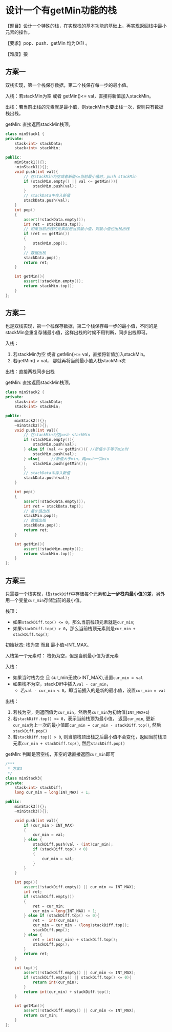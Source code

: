 # 设计一个有getMin功能的栈
【题目】设计一个特殊的栈，在实现栈的基本功能的基础上，再实现返回栈中最小元素的操作。

【要求】pop、push、getMin 均为O(1) 。

【难度】狼


## 方案一 
双栈实现，第一个栈保存数据，第二个栈保存每一步的最小值。

入栈：若stackMin为空 或者 getMin()<= val，直接将新值加入stackMin。

出栈：若当前出栈的元素就是最小值，则stackMin也要出栈一次，否则只有数据栈出栈。

getMin: 直接返回stackMin栈顶。
``` cpp
class minStack1 {
private:
    stack<int> stackData;
    stack<int> stackMin; 

public:
    minStack1(){};
    ~minStack1(){};
    void push(int val){
        // 在stackMin为空或者新值<=当前最小值时，push stackMin
        if (stackMin.empty() || val <= getMin()){
            stackMin.push(val);
        }
        // stackData中存入新值
        stackData.push(val);
    }
    int pop()
    {
        assert(!stackData.empty());
        int ret = stackData.top();
        // 如果当前出栈的元素就是当前最小值，则最小值也出栈出栈
        if (ret == getMin())
        {
            stackMin.pop();
        }
        // 数据出栈
        stackData.pop();
        return ret;
    }

    int getMin(){
        assert(!stackMin.empty());
        return stackMin.top();
    }
};
```

## 方案二 
也是双栈实现，第一个栈保存数据，第二个栈保存每一步的最小值，不同的是stackMin会重复存储最小值，这样出栈的时候不用判断，同步出栈即可。

入栈：
1. 若stackMin为空 或者 getMin()<= val，直接将新值加入stackMin。
2. 若getMin() > val， 那就再将当前最小值入栈stackMin次

出栈：直接两栈同步出栈

getMin: 直接返回stackMin栈顶。
``` cpp
class minStack2 {
private:
    stack<int> stackData;
    stack<int> stackMin; 

public:
    minStack2(){};
    ~minStack2(){};
    void push(int val){
        // 在stackMin为空push stackMin
        if (stackMin.empty()){
            stackMin.push(val);
        } else if (val <= getMin()){ //新值小于等于min时
            stackMin.push(val);
        } else{     //新值大于min，再push一次min
            stackMin.push(getMin());
        }
        // stackData中存入新值
        stackData.push(val);
    }

    int pop()
    {
        assert(!stackData.empty());
        int ret = stackData.top();
        // 最小值出栈
        stackMin.pop(); 
        // 数据出栈
        stackData.pop();
        return ret;
    }

    int getMin(){
        assert(!stackMin.empty());
        return stackMin.top();
    }
};
```
## 方案三 
只需要一个栈实现，栈```stackDiff```中存储每个元素和**上一步栈内最小值**的**差**，另外用一个变量```cur_min```存储当前的最小值。 

栈顶：
* 如果```stackDiff.top() <= 0```，那么当前栈顶元素就是```cur_min```;
* 如果```stackDiff.top() > 0```，那么当前栈顶元素则是```cur_min + stackDiff.top()```;

初始状态: 栈为空 而且 最小值>INT_MAX。

入栈第一个元素时： 栈仍为空，但是当前最小值为该元素

入栈： 
* 如果当时栈为空 且 cur_min无效(>INT_MAX),设置```cur_min = val```
* 如果栈不为空，stackDiff中插入```val - cur_min```，
    * 若```val - cur_min < 0```，即当前插入的是新的最小值，设置```cur_min = val ```

出栈：
1. 若栈为空，则返回值为```cur_min```，然后另```cur_min```为初始值(```INT_MAX+1```)
2. 若```stackDiff.top() <= 0```，表示当前栈顶为最小值， 返回```cur_min```, 更新```cur_min```为上一次的最小值即```cur_min = cur_min - stackDiff.top()```, 然后```stackDiff.pop()```
3. 若```stackDiff.top() > 0```, 则当前栈顶出栈之后最小值不会变化，返回当前栈顶元素```cur_min + stackDiff.top()```, 然后```stackDiff.pop()```

getMin: 判断是否空栈，非空的话直接返回```cur_min```即可
```cpp
/***
 * 方案3
 */
class minStack3{
private:
    stack<int> stackDiff;
    long cur_min = long(INT_MAX) + 1;

public:
    minStack3(){};
    ~minStack3(){};

    void push(int val){
        if (cur_min > INT_MAX)
        {
            cur_min = val;
        } else {
            stackDiff.push(val - (int)cur_min);
            if (stackDiff.top() < 0)
            {
                cur_min = val;
            }
        }
    }

    int pop(){
        assert(!stackDiff.empty() || cur_min <= INT_MAX);
        int ret;
        if (stackDiff.empty())
        {
            ret = cur_min;
            cur_min = long(INT_MAX) + 1;
        } else if (stackDiff.top() <= 0){
            ret =  int(cur_min);
            cur_min = cur_min - (long)stackDiff.top();
            stackDiff.pop();
        } else {
            ret = int(cur_min) + stackDiff.top();
            stackDiff.pop();
        }
        return ret;
    }

    int top(){
        assert(!stackDiff.empty() || cur_min <= INT_MAX);
        if (stackDiff.empty() || stackDiff.top() <= 0){
            return int(cur_min);
        }
        return int(cur_min) + stackDiff.top();
    }

    int getMin(){
        assert(!stackDiff.empty() || cur_min <= INT_MAX);
        return cur_min;
    } 
};
```